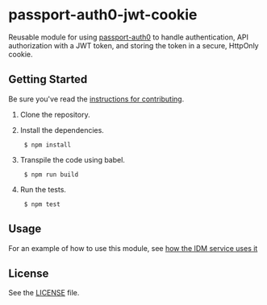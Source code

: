 # passport-auth0-jwt-cookie

Reusable module for using [passport-auth0][passport-auth0] to handle authentication, API authorization with a JWT token, and storing the token in a secure, HttpOnly cookie.

## Getting Started

Be sure you've read the [instructions for contributing](./CONTRIBUTING.md).

1. Clone the repository.
2. Install the dependencies.

        $ npm install

3. Transpile the code using babel.

        $ npm run build

4. Run the tests.

        $ npm test

## Usage

For an example of how to use this module, see [how the IDM service uses it](https://github.com/LearnersGuild/idm/blob/master/server/configureAuth.js)


## License

See the [LICENSE](./LICENSE) file.


[passport-auth0]: https://github.com/auth0/passport-auth0
